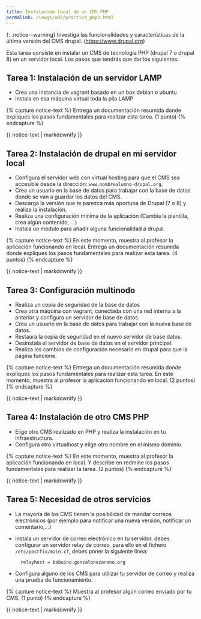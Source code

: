 ```yaml
---
title: Instalación local de un CMS PHP 
permalink: /iawgs/u02/practica_php1.html
---
```


{: .notice--warning}
Investiga las funcionalidades y características de la última versión del CMS drupal. (https://www.drupal.org)

Esta tarea consiste en instalar un CMS de tecnología PHP (drupal 7 o drupal 8) en un servidor local. Los pasos que tendrás que dar los siguientes:

## Tarea 1: Instalación de un servidor LAMP

* Crea una instancia de vagrant basado en un box debian o ubuntu
* Instala en esa máquina virtual toda la pila LAMP

{% capture notice-text %}
Entrega un documentación resumida donde expliques los pasos fundamentales para realizar esta tarea. (1 punto)
{% endcapture %}<div class="notice--info">{{ notice-text | markdownify }}</div>

## Tarea 2: Instalación de drupal en mi servidor local

* Configura el servidor web con virtual hosting para que el CMS sea accesible desde la dirección: `www.nombrealumno-drupal.org`.
* Crea un usuario en la base de datos para trabajar con la base de datos donde se van a guardar los datos del CMS.
* Descarga la versión que te parezca más oportuna de Drupal (7 o 8) y realiza la instalación.
* Realiza una configuración mínima de la aplicación (Cambia la plantilla, crea algún contenido, ...)
* Instala un módulo para añadir alguna funcionalidad a drupal.

{% capture notice-text %}
En este momento, muestra al profesor la aplicación funcionando en local. Entrega un documentación resumida donde expliques los pasos fundamentales para realizar esta tarea. (4 puntos)
{% endcapture %}<div class="notice--info">{{ notice-text | markdownify }}</div>

## Tarea 3: Configuración multinodo

* Realiza un copia de seguridad de la base de datos
* Crea otra máquina con vagrant, conectada con una red interna a la anterior y configura un servidor de base de datos.
* Crea un usuario en la base de datos para trabajar con la nueva base de datos.
* Restaura la copia de seguridad en el nuevo servidor de base datos.
* Desinstala el servidor de base de datos en el servidor principal.
* Realiza los cambios de configuración necesario en drupal para que la página funcione.

{% capture notice-text %}
Entrega un documentación resumida donde expliques los pasos fundamentales para realizar esta tarea.
	En este momento, muestra al profesor la aplicación funcionando en local. (2 puntos)
{% endcapture %}<div class="notice--info">{{ notice-text | markdownify }}</div>

## Tarea 4: Instalación de otro CMS PHP

* Elige otro CMS realizado en PHP y realiza la instalación en tu infraestructura.
* Configura otro virtualhost y elige otro nombre en el mismo dominio.

{% capture notice-text %}
En este momento, muestra al profesor la aplicación funcionando en local. Y describe en redmine los pasos fundamentales para realizar la tarea. (2 puntos)
{% endcapture %}<div class="notice--info">{{ notice-text | markdownify }}</div>

## Tarea 5: Necesidad de otros servicios

* La mayoría de los CMS tienen la posibilidad de mandar correos electrónicos (por ejemplo para notificar una nueva versión, notificar un comentario,...)
* Instala un servidor de correo electrónico en tu servidor. debes configurar un servidor relay de correo, para ello en el fichero `/etc/postfix/main.cf`, debes poner la siguiente línea:

		relayhost = babuino.gonzalonazareno.org

* Configura alguno de los CMS para utilizar tu servidor de correo y realiza una prueba de funcionamiento.

{% capture notice-text %}
Muestra al profesor algún correo enviado por tu CMS. (1 punto)
{% endcapture %}<div class="notice--info">{{ notice-text | markdownify }}</div>

